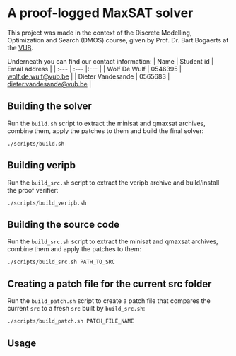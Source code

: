 # A proof-logged MaxSAT solver

This project was made in the context of the Discrete Modelling, Optimization and Search (DMOS) course, given by Prof. Dr. Bart Bogaerts at the [VUB](https://www.vub.be/).

Underneath you can find our contact information:
| Name | Student id | Email address |
| :--- | :--- |:--- |
| Wolf De Wulf | 0546395 | [wolf.de.wulf@vub.be](mailto:wolf.de.wulf@vub.be) |
| Dieter Vandesande | 0565683 | [dieter.vandesande@vub.be](mailto:dieter.vandesande@vub.be) |

## Building the solver

Run the `build.sh` script to extract the minisat and qmaxsat archives, combine them, apply the patches to them and build the final solver:

```console
./scripts/build.sh
```

## Building veripb

Run the `build_src.sh` script to extract the veripb archive and build/install the proof verifier:

```console
./scripts/build_veripb.sh
```

## Building the source code

Run the `build_src.sh` script to extract the minisat and qmaxsat archives, combine them and apply the patches to them:

```console
./scripts/build_src.sh PATH_TO_SRC
```

## Creating a patch file for the current src folder

Run the `build_patch.sh` script to create a patch file that compares the current `src` to a fresh `src` built by `build_src.sh`:

```console
./scripts/build_patch.sh PATCH_FILE_NAME
```

## Usage
